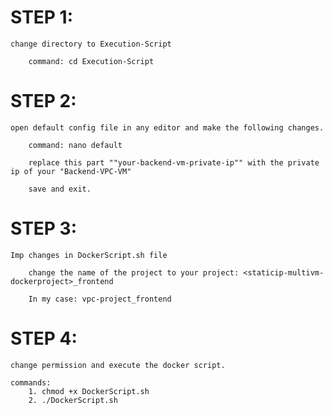 # STEP 1:

    change directory to Execution-Script

        command: cd Execution-Script

# STEP 2:
    
    open default config file in any editor and make the following changes.

        command: nano default

        replace this part ""your-backend-vm-private-ip"" with the private ip of your "Backend-VPC-VM"

        save and exit.
             
# STEP 3:
    Imp changes in DockerScript.sh file

        change the name of the project to your project: <staticip-multivm-dockerproject>_frontend

        In my case: vpc-project_frontend
    

# STEP 4:

    change permission and execute the docker script.
    
    commands:  
        1. chmod +x DockerScript.sh
        2. ./DockerScript.sh


        